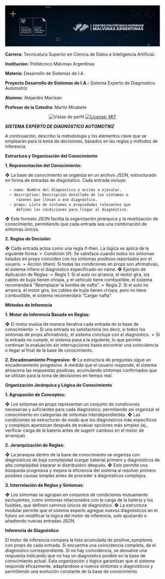 
![Politecnico](https://github.com/Alemac22/Diagnostico-Automotriz/blob/main/Imagenes/Politecnico.jpg)

 **Carrera:** Tecnicatura Superior en Ciencia de Datos e Inteligencia Artificial.

 **Institucion:** Politécnico Malvinas Argentinas

 **Materia:** Desarrollo de Sistemas de I.A.

 **Proyecto Desarrollo de Sistemas de I.A.:** Sistema Experto de Diagnostico Automotriz

 **Alumno:** Alejandro Maclean

 **Profesor de la Catedra:** Martin Mirabete

 <p align="center">
  <img src="https://komarev.com/ghpvc/?username=Alemac22" alt="Vistas de perfil" />
  <a href="https://opensource.org/licenses/MIT">
    <img src="https://img.shields.io/badge/License-MIT-yellow.svg" alt="License: MIT" />
  </a>
</p>


***SISTEMA EXPERTO DE DIAGNOSTICO AUTOMOTRIZ***


A continuación, describo la metodología y los elementos clave que se 
emplearán para la toma de decisiones, basados en las reglas y métodos de 
inferencia.

**Estructura y Organización del Conocimiento**

**1. Representación del Conocimiento:**

   ❖ La base de conocimiento se organiza en un archivo JSON, 
      estructurado en forma de entradas de diagnóstico. Cada entrada 
      incluye:

      ➢ name: Nombre del diagnóstico o acción a ejecutar.
      ➢ description: Descripción detallada de los síntomas o 
         razones que llevan a ese diagnóstico.
      ➢ props: Lista de síntomas o propiedades relevantes que 
         definen las condiciones para llegar al diagnóstico.
   ❖ Este formato JSON facilita la organización jerárquica y la 
      reutilización de conocimiento, permitiendo que cada entrada sea 
      una combinación de síntomas únicos.

**2. Reglas de Decisión:**

   ❖ Cada entrada actúa como una regla if-then. La lógica se aplica de 
      la siguiente forma:
      ➢ Condición (if): Se satisface cuando todos los síntomas 
      listados en props coinciden con los síntomas positivos 
      reportados por el usuario.
     ➢ Acción (then): Si todas las condiciones en props son 
      afirmativas, el sistema infiere el diagnóstico especificado 
      en name.
   ❖ Ejemplo de Aplicación de Reglas:
      ➢ Regla 1: Si el auto no arranca, el motor gira, los cables de 
      bujía tienen chispa, y el vehículo tiene combustible, el 
      sistema recomendará "Reemplazar la bomba de nafta".
      ➢ Regla 2: Si el auto no arranca, el motor gira, los cables de 
      bujía tienen chispa, pero no tiene combustible, el sistema 
      recomendará "Cargar nafta".

**Métodos de Inferencia**

**1. Motor de Inferencia Basado en Reglas:**

   ❖ El motor evalúa de manera iterativa cada entrada de la base de 
      conocimiento:
      ➢ Si una entrada es satisfactoria (es decir, si todos los 
      síntomas de props afirmativos), el sistema concluye con el 
      diagnóstico.
      ➢ Si la entrada no cumple, el sistema pasa a la siguiente, lo 
      que permite continuar la evaluación sin interrupciones 
      hasta encontrar una coincidencia o llegar al final de la base 
      de conocimiento.

**2. Encadenamiento Progresivo:**
   ❖ La estructura de preguntas sigue un encadenamiento progresivo. 
      A medida que el usuario responde, el sistema almacena las 
      respuestas positivas, acumulando síntomas confirmados que se 
      utilizan para la toma de decisiones en tiempo real.

**Organización Jerárquica y Lógica de Conocimiento**

**1. Agrupación de Conceptos:**

   ❖ Los síntomas en props representan un conjunto de condiciones 
     necesarias y suficientes para cada diagnóstico, permitiendo así 
     organizar el conocimiento en categorías de síntomas 
     interdependientes.
   ❖ Las condiciones se estructuran de modo que los diagnósticos 
      más específicos y complejos aparezcan después de evaluar 
      opciones más simples (ej., verificar carga de la batería antes de 
      sugerir cambios en el motor de arranque).

**2. Jerarquización de Reglas:**

   ❖ La jerarquía dentro de la base de conocimiento se organiza con 
diagnósticos de baja complejidad (cargar batería) primero y 
diagnósticos de alta complejidad (reparar el distribuidor) después.
   ❖ Esto permite una búsqueda progresiva y mejora la eficiencia del 
sistema al resolver primero posibles causas simples antes de 
proceder a diagnósticos complejos.

**3. Interrelación de Reglas y Síntomas:**

   ❖ Los síntomas se agrupan en conjuntos de condiciones 
      mutuamente excluyentes, como síntomas relacionados con la 
      carga de la batería y los fusibles, que definen caminos únicos de 
      diagnóstico.
   ❖ La estructura modular permite que el sistema experto agregue 
      nuevos diagnósticos en el futuro sin modificar la lógica del motor 
      de inferencia, solo ajustando o añadiendo nuevas entradas JSON.

**Inferencia de Diagnóstico**

El motor de inferencia compara la lista acumulada de positive_symptoms con 
props de cada entrada. Si encuentra una coincidencia completa, da el 
diagnóstico correspondiente. Si no hay coincidencia, se devuelve una 
respuesta indicando que no hay un diagnóstico posible en la base de 
conocimiento actual.
Esta organización y lógica garantizan que el sistema responda eficazmente, 
adaptándose a nuevos síntomas o diagnósticos y permitiendo una evolución 
constante de la base de conocimiento

